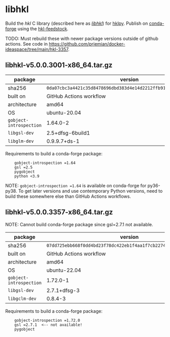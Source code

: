 # libhkl

Build the *hkl*  C library (described here as
[*libhkl*](https://people.debian.org/~picca/hkl/hkl.html#)) for
[hklpy](https://github.com/bluesky/hklpy). Publish on
[conda-forge](https://anaconda.org/conda-forge/hkl) using the
[hkl-feedstock](https://github.com/conda-forge/hkl-feedstock).

TODO: Must rebuild these with newer package versions outside of github actions.
See code in https://github.com/prjemian/docker-ideaspace/tree/main/hkl-3357.

## libhkl-v5.0.0.3001-x86_64.tar.gz

package | version
--- | ---
sha256 | `0da07cbc3a4421c35d8478696dbd383d4e14d2212ffb919636db245799720f2d`
built on | GitHub Actions workflow
architecture | amd64
OS | ubuntu-20.04
`gobject-introspection` | 1.64.0-2
`libgsl-dev` | 2.5+dfsg-6build1
`libglm-dev` | 0.9.9.7+ds-1

Requirements to build a conda-forge package:

```text
    gobject-introspection =1.64
    gsl =2.5
    pygobject
    python <3.9
```

NOTE: `gobject-introspection =1.64` is available on conda-forge for py36-py38.
To get later versions and use contemporary Python versions, need to build these
somewhere else than GitHub Actions workflows.

## libhkl-v5.0.0.3357-x86_64.tar.gz

NOTE: Cannot build conda-forge package since gsl=2.7.1 not available.

package | version
--- | ---
sha256 | `07dd725ebb668f0dd4bd23f78dc422eb1f4aa1f7cb2274e2cc76d42ce2baf768`
built on | GitHub Actions workflow
architecture | amd64
OS | ubuntu-22.04
`gobject-introspection` | 1.72.0-1
`libgsl-dev` | 2.7.1+dfsg-3
`libgclm-dev` | 0.8.4-3

Requirements to build a conda-forge package:

```text
    gobject-introspection =1.72.0
    gsl =2.7.1  <-- not available!
    pygobject
```
